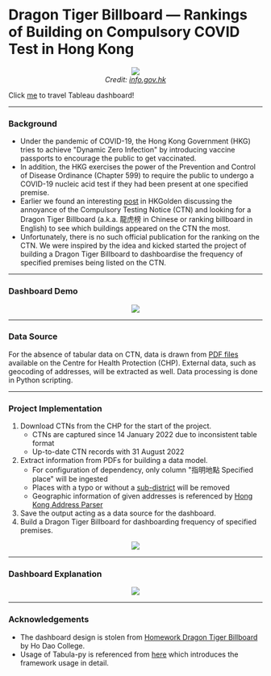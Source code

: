 # Dragon Tiger Billboard — Rankings of Building on Compulsory COVID Test in Hong Kong
<p align="center">
    <a href="https://www.chp.gov.hk/files/pdf/ctn.pdf"><img src="https://github.com/Jack-cky/DTB-Rankings_of_Building_on_Compulsory_COVID_Test/blob/main/imgs/community_testing_new.png"></a><br>
    <i> Credit: <a href="https://www.info.gov.hk/gia/general/202202/10/P2022021000374.htm"> info.gov.hk </a></i>
</p>

Click [me](https://public.tableau.com/app/profile/jackcky/viz/HongKongCompulsoryTestingNoticeDragonTigerBillboard/DTB) to travel Tableau dashboard!

---
### Background
- Under the pandemic of COVID-19, the Hong Kong Government (HKG) tries to achieve "Dynamic Zero Infection" by introducing vaccine passports to encourage the public to get vaccinated.
- In addition, the HKG exercises the power of the Prevention and Control of Disease Ordinance (Chapter 599) to require the public to undergo a COVID-19 nucleic acid test if they had been present at one specified premise.
- Earlier we found an interesting [post](https://forum.hkgolden.com/thread/7600216/page/1) in HKGolden discussing the annoyance of the Compulsory Testing Notice (CTN) and looking for a Dragon Tiger Billboard (a.k.a. 龍虎榜 in Chinese or ranking billboard in English) to see which buildings appeared on the CTN the most.
- Unfortunately, there is no such official publication for the ranking on the CTN. We were inspired by the idea and kicked started the project of building a Dragon Tiger Billboard to dashboardise the frequency of specified premises being listed on the CTN.

---
### Dashboard Demo
<p align="center"><a href="https://public.tableau.com/app/profile/jackcky/viz/HongKongCompulsoryTestingNoticeDragonTigerBillboard/DTB"><img src="https://github.com/Jack-cky/DTB-Rankings_of_Building_on_Compulsory_COVID_Test/blob/main/imgs/dashboard_demo.gif"></a></p>

---
### Data Source
For the absence of tabular data on CTN, data is drawn from [PDF files](https://www.chp.gov.hk/en/features/105294.html) available on the Centre for Health Protection (CHP). External data, such as geocoding of addresses, will be extracted as well. Data processing is done in Python scripting.

---
### Project Implementation
1. Download CTNs from the CHP for the start of the project.
    -  CTNs are captured since 14 January 2022 due to inconsistent table format
    -  Up-to-date CTN records with 31 August 2022
2. Extract information from PDFs for building a data model.
    -  For configuration of dependency, only column "指明地點 Specified place" will be ingested
    -  Places with a typo or without a [sub-district](https://www.rvd.gov.hk/doc/tc/hkpr15/06.pdf) will be removed
    -  Geographic information of given addresses is referenced by [Hong Kong Address Parser](https://github.com/chunlaw/HKAddressParser)
3. Save the output acting as a data source for the dashboard.
4. Build a Dragon Tiger Billboard for dashboarding frequency of specified premises.
<p align="center"><a href="https://github.com/Jack-cky/DTB-Rankings_of_Building_on_Compulsory_COVID_Test/tree/main/src"><img src="https://github.com/Jack-cky/DTB-Rankings_of_Building_on_Compulsory_COVID_Test/blob/main/imgs/project_implementation.png"></a></p>

---
### Dashboard Explanation
<p align="center"><a href="https://public.tableau.com/app/profile/jackcky/viz/HongKongCompulsoryTestingNoticeDragonTigerBillboard/DTB"><img src="https://github.com/Jack-cky/DTB-Rankings_of_Building_on_Compulsory_COVID_Test/blob/main/imgs/dashboard_explanation.png"></a></p>

---
### Acknowledgements
- The dashboard design is stolen from [Homework Dragon Tiger Billboard](https://hodao.edu.hk/CustomPage/131/2020-2021_05月份交齊功課龍虎榜.jpg) by Ho Dao College.
- Usage of Tabula-py is referenced from [here](https://aegis4048.github.io/parse-pdf-files-while-retaining-structure-with-tabula-py) which introduces the framework usage in detail.
